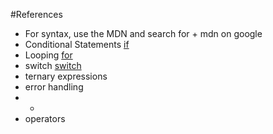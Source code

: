#References

 - For syntax, use the MDN and search for <term> + mdn on google 
 - Conditional Statements [if](https://developer.mozilla.org/en-US/docs/Web/JavaScript/Reference/Statements/if...else)
 - Looping [for](https://developer.mozilla.org/en-US/docs/Web/JavaScript/Reference/Statements/for)
 - switch [switch](https://developer.mozilla.org/en-US/docs/Web/JavaScript/Reference/Statements/switch)
 - ternary expressions []()
 - error handling []()
 - + []()
 - operators []()

